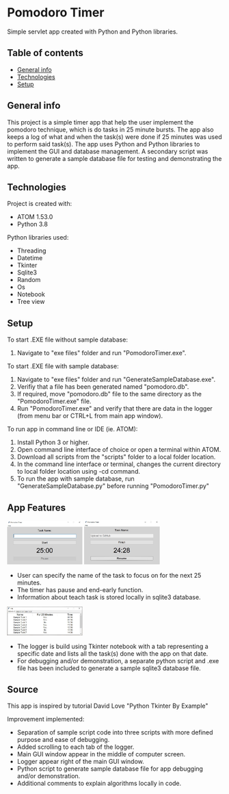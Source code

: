# Pomodoro Timer

Simple servlet app created with Python and Python libraries.

## Table of contents
* [General info](#general-info)
* [Technologies](#technologies)
* [Setup](#setup)

## General info
This project is a simple timer app that help the user implement the pomodoro technique, which is do tasks in 25 minute bursts. The app also keeps a log of what and when the task(s) were done if 25 minutes was used to perform said task(s). The app uses Python and Python libraries to implement the GUI and database management. A secondary script was written to generate a sample database file for testing and demonstrating the app.
	
## Technologies
Project is created with:

* ATOM 1.53.0
* Python 3.8

Python libraries used:

* Threading
* Datetime
* Tkinter
* Sqlite3
* Random
* Os
* Notebook
* Tree view
	
## Setup
To start .EXE file without sample database:

1. Navigate to "exe files" folder and run "PomodoroTimer.exe".

To start .EXE file with sample database:

1.	Navigate to "exe files" folder and run "GenerateSampleDatabase.exe".
2.	Verifiy that a file has been generated named "pomodoro.db".
3.	If required, move "pomodoro.db" file to the same directory as the "PomodoroTimer.exe" file.
4.	Run "PomodoroTimer.exe" and verify that there are data in the logger (from menu bar or CTRL+L from main app window).

To run app in command line or IDE (ie. ATOM):

1.	Install Python 3 or higher.
1.	Open command line interface of choice or open a terminal within ATOM.
2.	Download all scripts from the "scripts" folder to a local folder location.
2.	In the command line interface or terminal, changes the current directory to local folder location using -cd command.
3.	To run the app with sample database, run "GenerateSampleDatabase.py" before running "PomodoroTimer.py"

## App Features

<img src="https://raw.githubusercontent.com/Adriant15/Pomodoro-Timer/main/screenshots/timer_start.jpg" width=35% height=35%>  <img src="https://raw.githubusercontent.com/Adriant15/Pomodoro-Timer/main/screenshots/timer_resume.jpg" width=35% height=35%>

* User can specify the name of the task to focus on for the next 25 minutes.
* The timer has pause and end-early function. 
* Information about teach task is stored locally in sqlite3 database.

<img src="https://raw.githubusercontent.com/Adriant15/Pomodoro-Timer/main/screenshots/timer_logger.JPG" width=35% height=35%>

* The logger is build using Tkinter notebook with a tab representing a specific date and lists all the task(s) done with the app on that date.
* For debugging and/or demonstration, a separate python script and .exe file has been included to generate a sample sqlite3 database file.

## Source

This app is inspired by tutorial David Love "Python Tkinter By Example" 

Improvement implemented:

* Separation of sample script code into three scripts with more defined purpose and ease of debugging.
* Added scrolling to each tab of the logger.
* Main GUI window appear in the middle of computer screen. 
* Logger appear right of the main GUI window.
* Python script to generate sample database file for app debugging and/or demonstration.
* Additional comments to explain algorithms locally in code.

